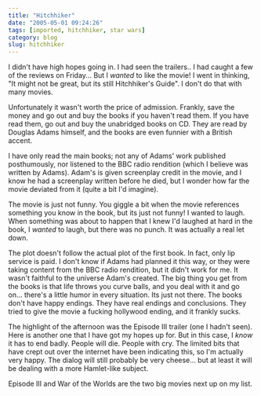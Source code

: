 ```yaml
---
title: "Hitchhiker"
date: "2005-05-01 09:24:26"
tags: [imported, hitchhiker, star wars]
category: blog
slug: hitchhiker
---
```


I didn't have high hopes going in. I had seen the trailers.. I had caught a few of the reviews on Friday... But I <em>wanted</em> to like the movie! I went in thinking, "It might not be great, but its still Hitchhiker's Guide". I don't do that with many movies.

Unfortunately it wasn't worth the price of admission. Frankly, save the money and go out and buy the books if you haven't read them. If you have read them, go out and buy the unabridged books on CD. They are read by Douglas Adams himself, and the books are even funnier with a British accent.

I have only read the main books; not any of Adams' work published posthumously, nor listened to the BBC radio rendition (which I believe was written by Adams). Adam's is given screenplay credit in the movie, and I know he had a screenplay written before he died, but I wonder how far the movie deviated from it (quite a bit I'd imagine).

The movie is just not funny. You giggle a bit when the movie references something you know in the book, but its just not funny! I wanted to laugh. When something was about to happen that I knew I'd laughed at hard in the book, I <em>wanted</em> to laugh, but there was no punch. It was actually a real let down.

The plot doesn't follow the actual plot of the first book. In fact, only lip service is paid. I don't know if Adams had planned it this way, or they were taking content from the BBC radio rendition, but it didn't work for me. It wasn't faithful to the universe Adam's created. The big thing you get from the books is that life throws you curve balls, and you deal with it and go on... there's a little humor in every situation. Its just not there. The books don't have happy endings. They have real endings and conclusions. They tried to give the movie a fucking hollywood ending, and it frankly sucks.

The highlight of the afternoon was the Episode III trailer (one I hadn't seen). Here is another one that I have got my hopes up for. But in this case, I <em>know</em> it has to end badly. People will die. People with cry. The limited bits that have crept out over the internet have been indicating this, so I'm actually very happy. The dialog will still probably be very cheese... but at least it will be dealing with a more Hamlet-like subject.

Episode III and War of the Worlds are the two big movies next up on my list.
